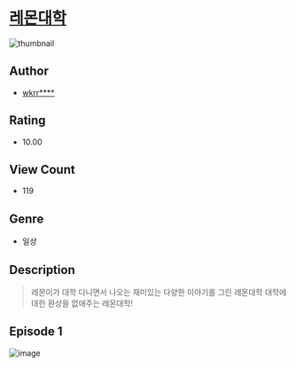 # [레몬대학](https://comic.naver.com/challenge/list?titleId=811390)
![thumbnail](https://image-comic.pstatic.net/user_contents_data/challenge_comic/2023/05/25/354163/upload_3546926874542485604_480x623.jpeg)

## Author
- [wkrr****](https://comic.naver.com/artistTitle?id=354163)

## Rating
- 10.00

## View Count
- 119

## Genre
- 일상

## Description
> 레몬이가 대학 다니면서 나오는 재미있는 다양한 이야기를 그린 레몬대학 대학에 대한 환상을 없애주는 레몬대학!


## Episode 1
![image](https://image-comic.pstatic.net/user_contents_data/challenge_comic/2023/05/25/354163/upload_7076674979453036131.jpeg)
